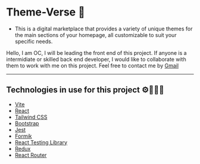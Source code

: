 # Theme-Verse 🌌
- This is a digital marketplace that provides a variety of unique themes for the main sections of your homepage, all customizable to suit your specific needs.

<!--
This is an open source project, so anyone can contribute just make sure you follow the [Code Of Conduct](Code_Of_Conduct.md)!
-->

Hello, I am OC, I will be leading the front end of this project. If anyone is a intermidiate or skilled back end developer, I would like to collaborate with them to work with me on this project.  Feel free to contact me by [Gmail](https://mail.google.com/mail/?view=cm&fs=1&to=chandankarom07@gmail.com)

--- 
## Technologies in use for this project ⚙️👨🏻‍💻
<!--
> Make sure to add the back end technologies you are using.
-->

-  [Vite](https://vitejs.dev/)
-  [React](https://react.dev/)
-  [Tailwind CSS](https://tailwindcss.com/)
-  [Bootstrap](https://getbootstrap.com/) 
-  [Jest](https://jestjs.io/)
-  [Formik](https://formik.org/) 
-  [React Testing Library](https://testing-library.com/docs/react-testing-library/intro/)
-  [Redux](https://redux.js.org/) 
-  [React Router](https://reactrouter.com/)





